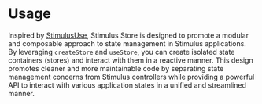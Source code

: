 # Usage

Inspired by [StimulusUse](https://stimulus-use.github.io/stimulus-use/#/), Stimulus Store is designed to promote a modular and composable approach to state management in Stimulus applications. By leveraging `createStore` and `useStore`, you can create isolated state containers (stores) and interact with them in a reactive manner. This design promotes cleaner and more maintainable code by separating state management concerns from Stimulus controllers while providing a powerful API to interact with various application states in a unified and streamlined manner.